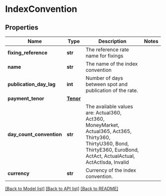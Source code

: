 # IndexConvention

## Properties
Name | Type | Description | Notes
------------ | ------------- | ------------- | -------------
**fixing_reference** | **str** | The reference rate name for fixings | 
**name** | **str** | The name of the index convention | 
**publication_day_lag** | **int** | Number of days between spot and publication of the rate. | 
**payment_tenor** | [**Tenor**](Tenor.md) |  | 
**day_count_convention** | **str** | The available values are: Actual360, Act360, MoneyMarket, Actual365, Act365, Thirty360, ThirtyU360, Bond, ThirtyE360, EuroBond, ActAct, ActualActual, ActActIsda, Invalid | 
**currency** | **str** | Currency of the index convention. | 

[[Back to Model list]](../README.md#documentation-for-models) [[Back to API list]](../README.md#documentation-for-api-endpoints) [[Back to README]](../README.md)


